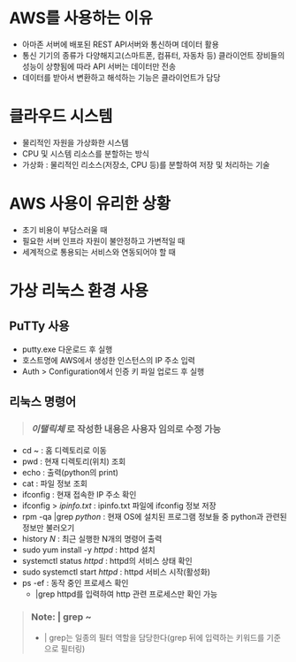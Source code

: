 # AWS를 사용하는 이유

- 아마존 서버에 배포된 REST API서버와 통신하며 데이터 활용
- 통신 기기의 종류가 다양해지고(스마트폰, 컴퓨터, 자동차 등) 클라이언트 장비들의 성능이 상향됨에 따라 API 서버는 데이터만 전송
- 데이터를 받아서 변환하고 해석하는 기능은 클라이언트가 담당

# 클라우드 시스템

- 물리적인 자원을 가상화한 시스템
- CPU 및 시스템 리소스를 분할하는 방식
- 가상화 : 물리적인 리소스(저장소, CPU 등)를 분할하여 저장 및 처리하는 기술

# AWS 사용이 유리한 상황

- 초기 비용이 부담스러울 때
- 필요한 서버 인프라 자원이 불안정하고 가변적일 때
- 세계적으로 통용되는 서비스와 연동되어야 할 때

# 가상 리눅스 환경 사용

## PuTTy 사용

- putty.exe 다운로드 후 실행
- 호스트명에 AWS에서 생성한 인스턴스의 IP 주소 입력
- Auth > Configuration에서 인증 키 파일 업로드 후 실행

## 리눅스 명령어

> ### _이탤릭체_ 로 작성한 내용은 **사용자 임의로 수정 가능**

- cd ~ : 홈 디렉토리로 이동
- pwd : 현재 디렉토리(위치) 조회
- echo : 출력(python의 print)
- cat : 파일 정보 조회
- ifconfig : 현재 접속한 IP 주소 확인
- ifconfig > _ipinfo.txt_ : ipinfo.txt 파일에 ifconfig 정보 저장
- rpm -qa |grep _python_ : 현재 OS에 설치된 프로그램 정보들 중 python과 관련된 정보만 불러오기
- history _N_ : 최근 실행한 N개의 명령어 출력
- sudo yum install -y _httpd_ : httpd 설치
- systemctl status _httpd_ : httpd의 서비스 상태 확인
- sudo systemctl start _httpd_ : httpd 서비스 시작(활성화)
- ps -ef : 동작 중인 프로세스 확인
  - |grep httpd를 입력하여 http 관련 프로세스만 확인 가능

> ### Note: | grep ~
> - | grep는 일종의 필터 역할을 담당한다(grep 뒤에 입력하는 키워드를 기준으로 필터링)
